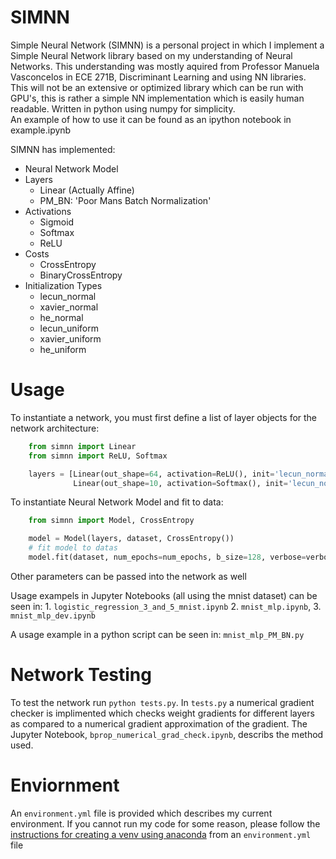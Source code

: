 # SIMNN
Simple Neural Network (SIMNN) is a personal project in which I implement a Simple Neural Network library based on my understanding of Neural Networks. This understanding was mostly aquired from Professor Manuela Vasconcelos in ECE 271B, Discriminant Learning and using NN libraries.  
This will not be an extensive or optimized library which can be run with GPU's, this is rather a simple NN implementation which is easily human readable. Written in python using numpy for simplicity.  
An example of how to use it can be found as an ipython notebook in example.ipynb

SIMNN has implemented:
- Neural Network Model
- Layers
	- Linear (Actually Affine)
	- PM_BN: 'Poor Mans Batch Normalization'
- Activations
	- Sigmoid
	- Softmax
	- ReLU
- Costs
	- CrossEntropy
	- BinaryCrossEntropy
- Initialization Types
	- lecun_normal
	- xavier_normal
	- he_normal
	- lecun_uniform
	- xavier_uniform
	- he_uniform

# Usage
To instantiate a network, you must first define a list of layer objects for the network architecture:

```python
	from simnn import Linear
	from simnn import ReLU, Softmax

	layers = [Linear(out_shape=64, activation=ReLU(), init='lecun_normal'),
              Linear(out_shape=10, activation=Softmax(), init='lecun_normal')]
```

To instantiate Neural Network Model and fit to data:

```python
	from simnn import Model, CrossEntropy

	model = Model(layers, dataset, CrossEntropy())
    # fit model to datas
    model.fit(dataset, num_epochs=num_epochs, b_size=128, verbose=verbose)
```

Other parameters can be passed into the network as well

Usage exampels in Jupyter Notebooks (all using the mnist dataset) can be seen in: 1. `logistic_regression_3_and_5_mnist.ipynb` 2. `mnist_mlp.ipynb`, 3. `mnist_mlp_dev.ipynb`

A usage example in a python script can be seen in: `mnist_mlp_PM_BN.py`

# Network Testing
To test the network run `python tests.py`.
In `tests.py` a numerical gradient checker is implimented which checks weight gradients for different layers as compared to a numerical gradient approximation of the gradient. The Jupyter Notebook, `bprop_numerical_grad_check.ipynb`, describs the method used.

# Enviornment
An `environment.yml` file is provided which describes my current environment. If you cannot run my code for some reason, please follow the [instructions for creating a venv using anaconda](https://conda.io/docs/user-guide/tasks/manage-environments.html#creating-an-environment-from-an-environment-yml-file) from an `environment.yml` file
